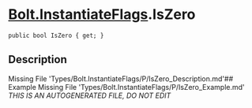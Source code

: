 # [Bolt.InstantiateFlags](Types/Bolt.InstantiateFlags.md).IsZero
`public bool IsZero { get; }`
## Description
Missing File 'Types/Bolt.InstantiateFlags/P/IsZero_Description.md'## Example
Missing File 'Types/Bolt.InstantiateFlags/P/IsZero_Example.md'
*THIS IS AN AUTOGENERATED FILE, DO NOT EDIT*

